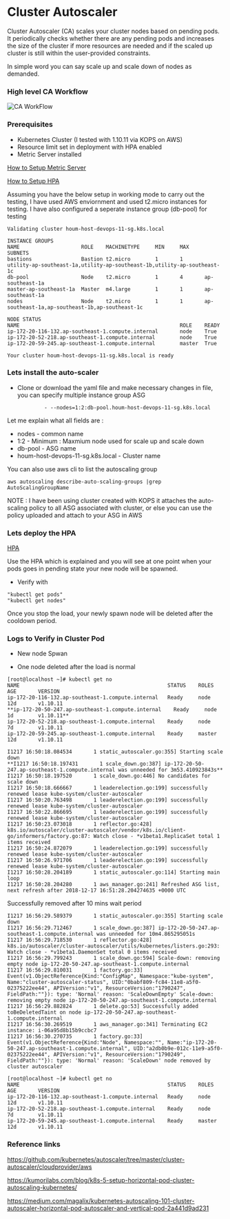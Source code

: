 # Cluster Autoscaler

Cluster Autoscaler (CA) scales your cluster nodes based on pending pods. It periodically checks whether there are any pending pods and increases the size of the cluster if more resources are needed and if the scaled up cluster is still within the user-provided constraints.

In simple word you can say scale up and scale down of nodes as demanded.

### High level CA Workflow

![CA WorkFlow](https://github.com/sanjaynaikwadi/kubernetes/blob/master/AutoScaling/CA/CA.png)

### Prerequisites

- Kubernetes Cluster (I tested with 1.10.11 via KOPS on AWS)
- Resource limit set in deployment with HPA enabled 
- Metric Server installed

[How to Setup Metric Server](https://github.com/sanjaynaikwadi/kubernetes/tree/master/AutoScaling/Metric-Server)

[How to Setup HPA](https://github.com/sanjaynaikwadi/kubernetes/tree/master/AutoScaling/HPA)

Assuming you have the below setup in working mode to carry out the testing, I have used AWS enviornment and used t2.micro instances for testing. I have also configured a seperate instance group (db-pool) for testing

```
Validating cluster houm-host-devops-11-sg.k8s.local

INSTANCE GROUPS
NAME                    ROLE    MACHINETYPE     MIN     MAX     SUBNETS
bastions                Bastion t2.micro        1       1       utility-ap-southeast-1a,utility-ap-southeast-1b,utility-ap-southeast-1c
db-pool                 Node    t2.micro        1       4       ap-southeast-1a
master-ap-southeast-1a  Master  m4.large        1       1       ap-southeast-1a
nodes                   Node    t2.micro        1       1       ap-southeast-1a,ap-southeast-1b,ap-southeast-1c

NODE STATUS
NAME                                                    ROLE    READY
ip-172-20-116-132.ap-southeast-1.compute.internal       node    True
ip-172-20-52-218.ap-southeast-1.compute.internal        node    True
ip-172-20-59-245.ap-southeast-1.compute.internal        master  True

Your cluster houm-host-devops-11-sg.k8s.local is ready
```

### Lets install the auto-scaler

- Clone or download the yaml file and make necessary changes in file, you can specify multiple instance group ASG

```
            - --nodes=1:2:db-pool.houm-host-devops-11-sg.k8s.local
```
Let me explain what all fields are :
- nodes - common name
- 1:2 - Minimum : Maxmium node used for scale up and scale down
- db-pool - ASG name
- houm-host-devops-11-sg.k8s.local - Cluster name 

You can also use aws cli to list the autoscaling group 
```
aws autoscaling describe-auto-scaling-groups |grep AutoScalingGroupName
```

NOTE : I have been using cluster created with KOPS it attaches the auto-scaling policy to all ASG associated with cluster, or else you can use the policy uploaded and attach to your ASG in AWS

### Lets deploy the HPA
[HPA]()

Use the HPA which is explained and you will see at one point when your pods goes in pending state your new node will be spawned.

- Verify with 
```
"kubectl get pods"
"kubectl get nodes"
```

Once you stop the load, your newly spawn node will be deleted after the cooldown period.

### Logs to Verify in Cluster Pod

- New node Spwan

- One node deleted after the load is normal
```
[root@localhost ~]# kubectl get no
NAME                                                STATUS    ROLES     AGE       VERSION
ip-172-20-116-132.ap-southeast-1.compute.internal   Ready     node      12d       v1.10.11
**ip-172-20-50-247.ap-southeast-1.compute.internal    Ready     node      1d        v1.10.11**
ip-172-20-52-218.ap-southeast-1.compute.internal    Ready     node      7d        v1.10.11
ip-172-20-59-245.ap-southeast-1.compute.internal    Ready     master    12d       v1.10.11
```

```
I1217 16:50:18.084534       1 static_autoscaler.go:355] Starting scale down
**I1217 16:50:18.197431       1 scale_down.go:387] ip-172-20-50-247.ap-southeast-1.compute.internal was unneeded for 3m53.410923843s**
I1217 16:50:18.197520       1 scale_down.go:446] No candidates for scale down
I1217 16:50:18.666667       1 leaderelection.go:199] successfully renewed lease kube-system/cluster-autoscaler
I1217 16:50:20.763498       1 leaderelection.go:199] successfully renewed lease kube-system/cluster-autoscaler
I1217 16:50:22.866695       1 leaderelection.go:199] successfully renewed lease kube-system/cluster-autoscaler
I1217 16:50:23.073018       1 reflector.go:428] k8s.io/autoscaler/cluster-autoscaler/vendor/k8s.io/client-go/informers/factory.go:87: Watch close - *v1beta1.ReplicaSet total 1 items received
I1217 16:50:24.872079       1 leaderelection.go:199] successfully renewed lease kube-system/cluster-autoscaler
I1217 16:50:26.971706       1 leaderelection.go:199] successfully renewed lease kube-system/cluster-autoscaler
I1217 16:50:28.204189       1 static_autoscaler.go:114] Starting main loop
I1217 16:50:28.204280       1 aws_manager.go:241] Refreshed ASG list, next refresh after 2018-12-17 16:51:28.204274635 +0000 UTC
```

Successfully removed after 10 mins wait period
```
I1217 16:56:29.589379       1 static_autoscaler.go:355] Starting scale down
I1217 16:56:29.712467       1 scale_down.go:387] ip-172-20-50-247.ap-southeast-1.compute.internal was unneeded for 10m4.865295051s
I1217 16:56:29.718530       1 reflector.go:428] k8s.io/autoscaler/cluster-autoscaler/utils/kubernetes/listers.go:293: Watch close - *v1beta1.DaemonSet total 0 items received
I1217 16:56:29.799243       1 scale_down.go:594] Scale-down: removing empty node ip-172-20-50-247.ap-southeast-1.compute.internal
I1217 16:56:29.810031       1 factory.go:33] Event(v1.ObjectReference{Kind:"ConfigMap", Namespace:"kube-system", Name:"cluster-autoscaler-status", UID:"0babf809-fc84-11e8-a5f0-02375222ee44", APIVersion:"v1", ResourceVersion:"1790247", FieldPath:""}): type: 'Normal' reason: 'ScaleDownEmpty' Scale-down: removing empty node ip-172-20-50-247.ap-southeast-1.compute.internal
I1217 16:56:29.882824       1 delete.go:53] Successfully added toBeDeletedTaint on node ip-172-20-50-247.ap-southeast-1.compute.internal
I1217 16:56:30.269519       1 aws_manager.go:341] Terminating EC2 instance: i-06a95d8b15b9ccbc7
I1217 16:56:30.270735       1 factory.go:33] Event(v1.ObjectReference{Kind:"Node", Namespace:"", Name:"ip-172-20-50-247.ap-southeast-1.compute.internal", UID:"a2db0b9e-012c-11e9-a5f0-02375222ee44", APIVersion:"v1", ResourceVersion:"1790249", FieldPath:""}): type: 'Normal' reason: 'ScaleDown' node removed by cluster autoscaler
```

```
[root@localhost ~]# kubectl get no
NAME                                                STATUS    ROLES     AGE       VERSION
ip-172-20-116-132.ap-southeast-1.compute.internal   Ready     node      12d       v1.10.11
ip-172-20-52-218.ap-southeast-1.compute.internal    Ready     node      7d        v1.10.11
ip-172-20-59-245.ap-southeast-1.compute.internal    Ready     master    12d       v1.10.11
```

### Reference links
https://github.com/kubernetes/autoscaler/tree/master/cluster-autoscaler/cloudprovider/aws

https://kumorilabs.com/blog/k8s-5-setup-horizontal-pod-cluster-autoscaling-kubernetes/

https://medium.com/magalix/kubernetes-autoscaling-101-cluster-autoscaler-horizontal-pod-autoscaler-and-vertical-pod-2a441d9ad231

